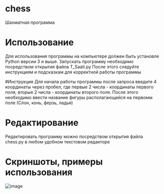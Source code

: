 # chess
Шахматная программа

# Использование
Для использования программы на компьютере должен быть установле Python версии 3 и выше.
Запускать программу необходимо посредством открытия файла T_Saati.py
После этого следуйте инструкциям и подсказкам для корректной работы программы

#Инструкция
Для начала работы программы после запроса введите 4 координаты через пробел,
где первые 2 числа - координаты первого поля, вторые 2 числа - координаты второго поля.
После этого необходимо ввести название фигуры располагающейся на первомм поле (Слон, конь, ферзь, ладья)


# Редактирование
Редактировать программу можно посредством открытия файла chess.py в любом удобном текстовом редакторе

# Скриншоты, примеры использования


![image](https://user-images.githubusercontent.com/90547503/149666541-215f3731-8e2a-4305-a2e3-08b1c4c674f6.png)
